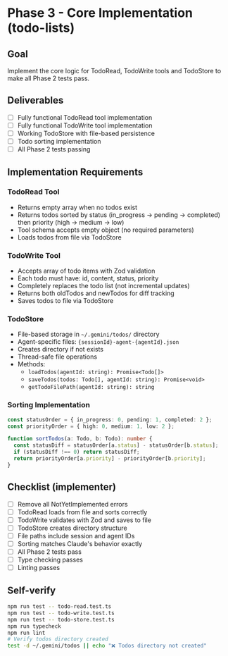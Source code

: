 # Phase 3 - Core Implementation (todo-lists)

## Goal

Implement the core logic for TodoRead, TodoWrite tools and TodoStore to make all Phase 2 tests pass.

## Deliverables

- [ ] Fully functional TodoRead tool implementation
- [ ] Fully functional TodoWrite tool implementation
- [ ] Working TodoStore with file-based persistence
- [ ] Todo sorting implementation
- [ ] All Phase 2 tests passing

## Implementation Requirements

### TodoRead Tool

- Returns empty array when no todos exist
- Returns todos sorted by status (in_progress → pending → completed) then priority (high → medium → low)
- Tool schema accepts empty object (no required parameters)
- Loads todos from file via TodoStore

### TodoWrite Tool

- Accepts array of todo items with Zod validation
- Each todo must have: id, content, status, priority
- Completely replaces the todo list (not incremental updates)
- Returns both oldTodos and newTodos for diff tracking
- Saves todos to file via TodoStore

### TodoStore

- File-based storage in `~/.gemini/todos/` directory
- Agent-specific files: `{sessionId}-agent-{agentId}.json`
- Creates directory if not exists
- Thread-safe file operations
- Methods:
  - `loadTodos(agentId: string): Promise<Todo[]>`
  - `saveTodos(todos: Todo[], agentId: string): Promise<void>`
  - `getTodoFilePath(agentId: string): string`

### Sorting Implementation

```typescript
const statusOrder = { in_progress: 0, pending: 1, completed: 2 };
const priorityOrder = { high: 0, medium: 1, low: 2 };

function sortTodos(a: Todo, b: Todo): number {
  const statusDiff = statusOrder[a.status] - statusOrder[b.status];
  if (statusDiff !== 0) return statusDiff;
  return priorityOrder[a.priority] - priorityOrder[b.priority];
}
```

## Checklist (implementer)

- [ ] Remove all NotYetImplemented errors
- [ ] TodoRead loads from file and sorts correctly
- [ ] TodoWrite validates with Zod and saves to file
- [ ] TodoStore creates directory structure
- [ ] File paths include session and agent IDs
- [ ] Sorting matches Claude's behavior exactly
- [ ] All Phase 2 tests pass
- [ ] Type checking passes
- [ ] Linting passes

## Self-verify

```bash
npm run test -- todo-read.test.ts
npm run test -- todo-write.test.ts
npm run test -- todo-store.test.ts
npm run typecheck
npm run lint
# Verify todos directory created
test -d ~/.gemini/todos || echo "❌ Todos directory not created"
```

